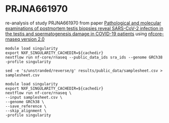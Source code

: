 # PRJNA661970
re-analysis of study  PRJNA661970 from paper [Pathological and molecular examinations of postmortem testis biopsies reveal SARS-CoV-2 infection in the testis and spermatogenesis damage in COVID-19 patients](https://www.nature.com/articles/s41423-020-00604-5#Sec2) using [nfcore-rnaseq version 2.0 ](https://nf-co.re/rnaseq/2.0/usage)



```
module load singularity
export NXF_SINGULARITY_CACHEDIR=${cachedir}
nextflow run nf-core/rnaseq --public_data_ids sra_ids --genome GRCh38 -profile singularity

sed -e 's/unstranded/reverse/g' results/public_data/samplesheet.csv > samplesheet.csv

module load singularity
export NXF_SINGULARITY_CACHEDIR=${cachedir}
nextflow run nf-core/rnaseq \
--input samplesheet.csv \
--genome GRCh38 \
--save_reference \
--skip_alignment \
-profile singularity
```
